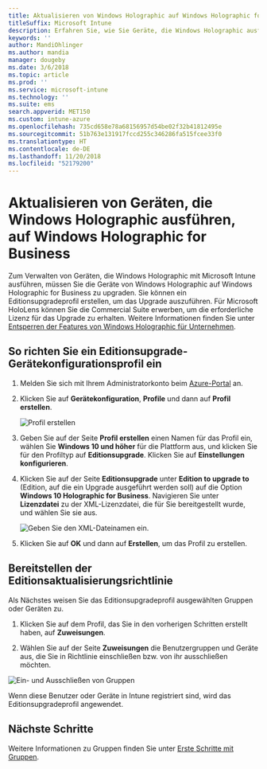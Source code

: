 ```yaml
---
title: Aktualisieren von Windows Holographic auf Windows Holographic for Business
titleSuffix: Microsoft Intune
description: Erfahren Sie, wie Sie Geräte, die Windows Holographic ausführen, auf Windows Holographic for Business aktualisieren
keywords: ''
author: MandiOhlinger
ms.author: mandia
manager: dougeby
ms.date: 3/6/2018
ms.topic: article
ms.prod: ''
ms.service: microsoft-intune
ms.technology: ''
ms.suite: ems
search.appverid: MET150
ms.custom: intune-azure
ms.openlocfilehash: 735cd658e78a68156957d54be02f32b41812495e
ms.sourcegitcommit: 51b763e131917fccd255c346286fa515fcee33f0
ms.translationtype: HT
ms.contentlocale: de-DE
ms.lasthandoff: 11/20/2018
ms.locfileid: "52179200"
---
```

# <a name="upgrade-devices-running-windows-holographic-to-windows-holographic-for-business"></a>Aktualisieren von Geräten, die Windows Holographic ausführen, auf Windows Holographic for Business


Zum Verwalten von Geräten, die Windows Holographic mit Microsoft Intune ausführen, müssen Sie die Geräte von Windows Holographic auf Windows Holographic for Business zu upgraden. Sie können ein Editionsupgradeprofil erstellen, um das Upgrade auszuführen. Für Microsoft HoloLens können Sie die Commercial Suite erwerben, um die erforderliche Lizenz für das Upgrade zu erhalten. Weitere Informationen finden Sie unter [Entsperren der Features von Windows Holographic für Unternehmen](https://docs.microsoft.com/hololens/hololens-upgrade-enterprise).

## <a name="to-set-up-an-edition-upgrade-device-configuration-profile"></a>So richten Sie ein Editionsupgrade- Gerätekonfigurationsprofil ein

1. Melden Sie sich mit Ihrem Administratorkonto beim [Azure-Portal](https://portal.azure.com) an.


2.  Klicken Sie auf **Gerätekonfiguration**, **Profile** und dann auf **Profil erstellen**.

    ![Profil erstellen](media/Holographic-create-profile.png)

3.  Geben Sie auf der Seite **Profil erstellen** einen Namen für das Profil ein, wählen Sie **Windows 10 und höher** für die Plattform aus, und klicken Sie für den Profiltyp auf **Editionsupgrade**. Klicken Sie auf **Einstellungen konfigurieren**.

5. Klicken Sie auf der Seite **Editionsupgrade** unter **Edition to upgrade to** (Edition, auf die ein Upgrade ausgeführt werden soll) auf die Option **Windows 10 Holographic for Business**. Navigieren Sie unter **Lizenzdatei** zu der XML-Lizenzdatei, die für Sie bereitgestellt wurde, und wählen Sie sie aus.

    ![Geben Sie den XML-Dateinamen ein.](media/Holographic-edition-upgrade.png)
 
5.  Klicken Sie auf **OK** und dann auf **Erstellen**, um das Profil zu erstellen.


## <a name="deploy-the-edition-upgrade-policy"></a>Bereitstellen der Editionsaktualisierungsrichtlinie

Als Nächstes weisen Sie das Editionsupgradeprofil ausgewählten Gruppen oder Geräten zu.

1. Klicken Sie auf dem Profil, das Sie in den vorherigen Schritten erstellt haben, auf **Zuweisungen**.

2. Wählen Sie auf der Seite **Zuweisungen** die Benutzergruppen und Geräte aus, die Sie in Richtlinie einschließen bzw. von ihr ausschließen möchten.

![Ein- und Ausschließen von Gruppen](media/Holographic-groups.PNG)

Wenn diese Benutzer oder Geräte in Intune registriert sind, wird das Editionsupgradeprofil angewendet. 

## <a name="next-steps"></a>Nächste Schritte

Weitere Informationen zu Gruppen finden Sie unter [Erste Schritte mit Gruppen](get-started-groups.md).


